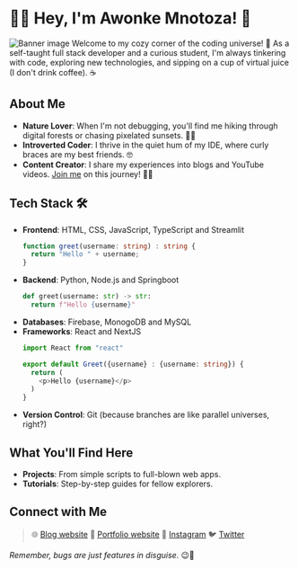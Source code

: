 # 👋🏽 Hey, I'm Awonke Mnotoza! 🌱
![Banner image](https://i.ibb.co/w4z4dQB/Linked-In-banner.png)
Welcome to my cozy corner of the coding universe! 🚀 As a self-taught full stack developer and a curious student, I'm always tinkering with code, exploring new technologies, and sipping on a cup of virtual juice (I don't drink coffee). ☕

## About Me

- **Nature Lover**: When I'm not debugging, you'll find me hiking through digital forests or chasing pixelated sunsets. 🌿🌄
- **Introverted Coder**: I thrive in the quiet hum of my IDE, where curly braces are my best friends. 🤓
- **Content Creator**: I share my experiences into blogs and YouTube videos. [Join me](https://contawo.com/) on this journey! 📝🎥

## Tech Stack 🛠️

- **Frontend**: HTML, CSS, JavaScript, TypeScript and Streamlit
  ```ts
  function greet(username: string) : string {
    return "Hello " + username;
  }
  ```
- **Backend**: Python, Node.js and Springboot
  ```py
  def greet(username: str) -> str:
    return f"Hello {username}"
  ```
- **Databases**: Firebase, MonogoDB and MySQL
- **Frameworks**: React and NextJS
  ```ts
  import React from "react"

  export default Greet({username} : {username: string}) {
    return (
      <p>Hello {username}</p>
    )
  }
  ```
- **Version Control**: Git (because branches are like parallel universes, right?)

## What You'll Find Here
- **Projects**: From simple scripts to full-blown web apps.
- **Tutorials**: Step-by-step guides for fellow explorers.

## Connect with Me
> 🌐 [Blog website](https://contawo.com/)
> 🪪 [Portfolio website]()
> 📸 [Instagram](https://www.instagram.com/contawo/)
> 🐦 [Twitter](https://twitter.com/ajmnotoza)

*Remember, bugs are just features in disguise.* 😉🐞
<!--
**contawo/contawo** is a ✨ _special_ ✨ repository because its `README.md` (this file) appears on your GitHub profile.

Here are some ideas to get you started:

- 🔭 I’m currently working on ...
- 🌱 I’m currently learning ...
- 👯 I’m looking to collaborate on ...
- 🤔 I’m looking for help with ...
- 💬 Ask me about ...
- 📫 How to reach me: ...
- 😄 Pronouns: ...
- ⚡ Fun fact: ...
-->
